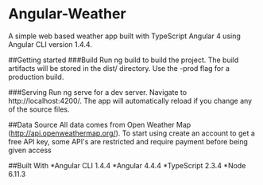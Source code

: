 # Angular-Weather
A simple web based weather app built with TypeScript Angular 4 using Angular CLI version 1.4.4.

##Getting started
###Build
Run ng build to build the project. The build artifacts will be stored in the dist/ directory. Use the -prod flag for a production build.

###Serving
Run ng serve for a dev server. Navigate to http://localhost:4200/. The app will automatically reload if you change any of the source files.

##Data Source
All data comes from Open Weather Map (http://api.openweathermap.org/). To start using create an account to get a free API key, some API's are restricted and require payment before being given access

##Built With
*Angular CLI 1.4.4
*Angular 4.4.4
*TypeScript 2.3.4
*Node 6.11.3
